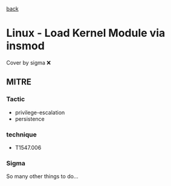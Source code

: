 [back](../index.md)
# Linux - Load Kernel Module via insmod
Cover by sigma :x: 

## MITRE
### Tactic
  - privilege-escalation
  - persistence

### technique
  - T1547.006

### Sigma

 So many other things to do...